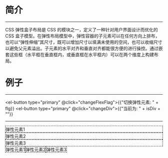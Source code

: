 # 简介

----

CSS 弹性盒子布局是 CSS 的模块之一，定义了一种针对用户界面设计而优化的 CSS 盒子模型。在弹性布局模型中，弹性容器的子元素可以在任何方向上排布，也可以“弹性伸缩”其尺寸，既可以增加尺寸以填满未使用的空间，也可以收缩尺寸以避免父元素溢出。子元素的水平对齐和垂直对齐都能很方便的进行操控。通过嵌套这些框（水平框在垂直框内，或垂直框在水平框内）可以在两个维度上构建布局。

# 例子

----

<el-button type="primary" @click="changeFlexFlag">{{"切换弹性元素: " + flg}}</el-button>
<el-button type="primary" @click="changeDiv">{{"当前为: " + isDiv + ""}}</el-button>

----

<div v-if="isDiv ==='div'" :class="'container' + flexFlag">
  <div class="item">弹性元素1</div>
  <div class="item">弹性元素2</div>
  <div class="item">弹性元素3</div>
</div>
<div v-if="isDiv === 'span'" :class="'container' + flexFlag">
  <span class="item">弹性元素1</span><span class="item">弹性元素2</span><span class="item">弹性元素3</span>
</div>

<script>
export default {
  name: 'Overview',
  data () {
    return {
      flexFlag: "",
      flg: true,
      isDiv: "div",
      cssContent: [],
      cssContent1: [],
      isCollapse: true
    };
  },
  mounted () {
    this.flg = false;
    this.cssContent = [{
      name: "容器",
      cssContent: "```css \n.container {\n  width: 1200px;\n  height: 400px;\n  background: yellow;\n}\n```"
    }, {
      name: "弹性元素1",
      cssContent: "```css \n.item {\n  border: dashed 1px;\n  flex: 1;\n}\n ```"
    }, {
      name: "弹性元素2",
      cssContent: "```css \n.item {\n  border: dashed 1px;\n  flex: 1;\n}\n ```"
    }, {
      name: "弹性元素3",
      cssContent: "```css \n.item {\n  border: dashed 1px;\n  flex: 1;\n}\n ```"
    }];
    this.cssContent1 = [{
      name: "容器",
      cssContent: "```css \n.container {\n  width: 1200px;\n  height: 400px;\n  background: yellow;\n}\n.flex {\n  display: flex;\n}\n ```"
    }, {
      name: "弹性元素1",
      cssContent: "```css \n.item\n  border: dashed 1px;\n  flex: 1;\n}\n ```"
    }, {
      name: "弹性元素2",
      cssContent: "```css \n.item\n  border: dashed 1px;\n  flex: 1;\n}\n ```"
    }, {
      name: "弹性元素3",
      cssContent: "```css \n.item\n  border: dashed 1px;\n  flex: 1;\n}\n ```"
    }];
  },
  methods: {
    changeDiv () {
      if (this.isDiv === "div") {
        this.isDiv = "span";
      } else {
        this.isDiv = "div";
      }
    },
    changeFlexFlag () {
      if (!this.flexFlag) {
        this.flexFlag = " flex";
        this.flg = true;
      } else {
        this.flexFlag = "";
        this.flg = false;
      }
      console.log(this.flg);
    }
  }
};
</script>

<style scoped>
.container {
  width: 100%;
  height: 300px;
  background: #ffe5644d;;
}
.flex {
  display: flex;
}
.item {
  border: dashed 1px;
  flex: 1;
}
.css-container {
  display: flex;
}
.css-item {
  display: inline-block;
  flex: 1;
  margin: 5px;
}
.layout {
  margin:20px;
  width:1200px;
}
.layout >>> pre code {
  font-size: 17px;
  font-weight: 600;
  font-family: auto;
}
</style>
